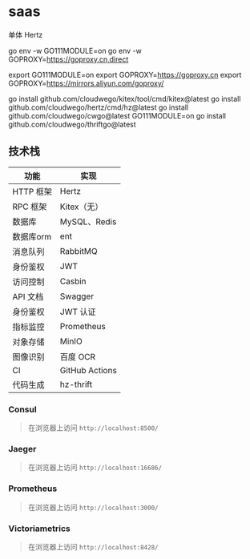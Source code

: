 # saas
单体 
Hertz  

go env -w GO111MODULE=on
go env -w GOPROXY=https://goproxy.cn,direct

export GO111MODULE=on
export GOPROXY=https://goproxy.cn
export GOPROXY=https://mirrors.aliyun.com/goproxy/


go install github.com/cloudwego/kitex/tool/cmd/kitex@latest
go install github.com/cloudwego/hertz/cmd/hz@latest
go install github.com/cloudwego/cwgo@latest
GO111MODULE=on go install github.com/cloudwego/thriftgo@latest

## 技术栈

| 功能      | 实现             |
|---------|----------------|
| HTTP 框架 | Hertz          |
| RPC 框架  | Kitex（无）       |
| 数据库     | MySQL、Redis    |
| 数据库orm  | ent            |
| 消息队列    | RabbitMQ       |
| 身份鉴权    | JWT            |
| 访问控制    | Casbin         |
| API 文档  | Swagger        |
| 身份鉴权    | JWT 认证         |
| 指标监控    | Prometheus     |
| 对象存储    | MinIO          |
| 图像识别    | 百度 OCR         |
| CI      | GitHub Actions |
| 代码生成    | hz-thrift      |



### Consul
> 在浏览器上访问 `http://localhost:8500/`
> 
### Jaeger

> 在浏览器上访问 `http://localhost:16686/`

### Prometheus

> 在浏览器上访问 `http://localhost:3000/`


### Victoriametrics

> 在浏览器上访问 `http://localhost:8428/`

